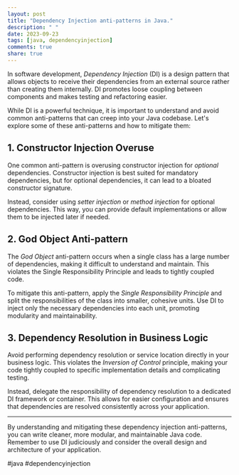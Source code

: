 ```yaml
---
layout: post
title: "Dependency Injection anti-patterns in Java."
description: " "
date: 2023-09-23
tags: [java, dependencyinjection]
comments: true
share: true
---
```


In software development, *Dependency Injection* (DI) is a design pattern that allows objects to receive their dependencies from an external source rather than creating them internally. DI promotes loose coupling between components and makes testing and refactoring easier.

While DI is a powerful technique, it is important to understand and avoid common anti-patterns that can creep into your Java codebase. Let's explore some of these anti-patterns and how to mitigate them:

## 1. Constructor Injection Overuse

One common anti-pattern is overusing constructor injection for *optional* dependencies. Constructor injection is best suited for mandatory dependencies, but for optional dependencies, it can lead to a bloated constructor signature.

Instead, consider using *setter injection* or *method injection* for optional dependencies. This way, you can provide default implementations or allow them to be injected later if needed.

## 2. God Object Anti-pattern

The *God Object* anti-pattern occurs when a single class has a large number of dependencies, making it difficult to understand and maintain. This violates the Single Responsibility Principle and leads to tightly coupled code.

To mitigate this anti-pattern, apply the *Single Responsibility Principle* and split the responsibilities of the class into smaller, cohesive units. Use DI to inject only the necessary dependencies into each unit, promoting modularity and maintainability.

## 3. Dependency Resolution in Business Logic

Avoid performing dependency resolution or service location directly in your business logic. This violates the *Inversion of Control* principle, making your code tightly coupled to specific implementation details and complicating testing.

Instead, delegate the responsibility of dependency resolution to a dedicated DI framework or container. This allows for easier configuration and ensures that dependencies are resolved consistently across your application.

---

By understanding and mitigating these dependency injection anti-patterns, you can write cleaner, more modular, and maintainable Java code. Remember to use DI judiciously and consider the overall design and architecture of your application.

#java #dependencyinjection
